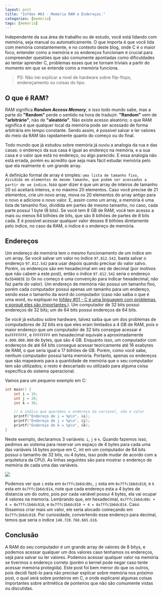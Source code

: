 ```yaml
---
layout: post
title: "Infdev #03 - Memória RAM e Endereços."
categories: [memória]
tags: [memória]
---
```


Independente da sua área de trabalho ou de estudo, você está lidando com memória, seja manual ou automaticamente. O que importa é que você lida com memória constantemente, e no contexto deste blog, onde C é o maior foco, entender como a memória e os endereços funcionam é crucial para compreender questões que são comumente apontadas como dificuldades ao tentar aprender C, problemas esses que se tornam triviais a partir do momento em que se entende como a memória funciona.

> PS: Não irei explicar a nível de hardware sobre flip-flops, endereçamento ou coisas do tipo.

## O que é RAM?
RAM significa ***Random Access Memory***, e isso todo mundo sabe, mas a parte do **"Random"** perde o sentido na hora de traduzir. **"Random"** vem de **"arbitrário"**, não de **"aleatório"**. Não existe acesso aleatório; o que RAM significa é que qualquer local da memória pode ser acessado de forma arbitrária em tempo constante. Sendo assim, é possível salvar e ler valores do meio da RAM tão rapidamente quanto do começo ou do final.

Todo mundo que já estudou sobre memória já ouviu a analogia da rua e das casas: o endereço da sua casa é igual ao endereço na memória, e a sua casa é o valor que está no endereço, ou algo parecido. E essa analogia não está errada, porém eu acredito que seja mais fácil estudar memória pelo que ela realmente é: um grande array.

A definição formal de array é simples: `uma lista de tamanho fixo, dividida em elementos de mesmo tamanho, que podem ser acessados a partir de um índice`. Isso quer dizer é que um array de inteiros de tamanho 20 só aceitará inteiros, e no máximo 20 elementos. Caso você precise de 21 elementos, crie um novo array, mova os 20 elementos do array antigo para o novo e adicione o novo valor. E, assim como um array, a memória é uma lista de tamanho fixo, dividida em partes de mesmo tamanho, no caso, cada parte possui 1 byte (8 bits). Se você tem 8 GB de RAM, você tem acesso a mais ou menos 64 bilhões de bits, que são 8 bilhões de partes de 8 bits cada. E é possível acessar qualquer valor desses 8 bilhões diretamente pelo índice, no caso da RAM, o índice é o endereço de memória.

## Endereços 
Um endereço de memória tem o mesmo funcionamento de um índice em um array. Se você salvar um valor no índice `97.812.542`, basta salvar o endereço `97.812.542` para usar depois quando precisar do valor salvo. Porém, os endereços são em hexadecimal em vez de decimal (por motivos que não cabem a este post), então o índice `97.812.542` seria o endereço `0x5D4803E` (o 0x no começo é uma convenção para indicar hexadecimal, não faz parte do valor). Um endereço de memória não possui um tamanho fixo, porém cada computador possui apenas um tamanho para um endereço, sendo esse o tamanho da word do computador (caso não saiba o que é uma word, eu expliquei no [Infdev #01 - C é uma linguagem com problemas, e porquê eles são importantes.](https://marceloluisdantas.github.io/posts/infdev-01/)). Um computador de 32 bits possui endereços de 32 bits; um de 64 bits possui endereços de 64 bits.

Se você já estudou sobre hardware, talvez saiba que um dos problemas de computadores de 32 bits era que eles eram limitados a 4 GB de RAM, pois o maior endereço que um computador de 32 bits consegue acessar é `0xFFFFFFFF`, e `FFFFFFFF` em hexadecimal equivale a aproximadamente `4.000.000.000` de bytes, que são 4 GB. Enquanto isso, um computador com endereços de até 64 bits consegue acessar teoricamente até 16 exabytes de RAM, o que seria igual a 17 bilhões de GB. Porém, como você sabe, nenhum computador possui tanta memória. Portanto, apenas os endereços que são mapeáveis para a quantidade de memória que o seu computador tem são utilizados; o resto é descartado ou utilizado para alguma coisa específica do sistema operacional.

Vamos para um pequeno exemplo em C:

```c
int main() {
    int i = 10;
    int j = 20;    
    int k = 30;

    // & indica que queremos o endereço da variavel, não o valor
    printf("Endereço de i = %p\n", &i);
    printf("Endereço de j = %p\n", &j);
    printf("Endereço de k = %p\n", &k);
}
```

Neste exemplo, declaramos 3 variáveis: `i`, `j` e `k`. Quando fazemos isso, pedimos ao sistema para reservar um espaço de 4 bytes para cada uma das variáveis (4 bytes porque em C, int em um computador de 64 bits possui o tamanho de 32 bits, ou 4 bytes, isso pode mudar de acordo com a arquitetura da CPU). As linhas seguintes são para mostrar o endereço de memória de cada uma das variáveis.

![](/assets/infdev_3/endereços.png)

Podemos ver que `i` esta em `0x7ffc1b6dc80c`, `j` esta em `0x7ffc1b6dc810`, e `k` esta em `0x7ffc1b6dc814`, note que cada endereço esta a 4 bytes de distancia um do outro, pois por cada variável possui 4 bytes, ela vai ocupar 4 valores na memoria. Lembrando que, em hexadecimal, `0x7ffc1b6dc80c + 4 = 0x7ffc1b6dc810`, e `0x7ffc1b6dc810 + 4 = 0x7ffc1b6dc814`. Caso fôssemos criar mais um valor, ele seria alocado começando em `0x7ffc1b6dc818`. Por curiosidade, convertendo esse endereço para decimal, temos que seria o índice `140.720.768.665.616`.

## Conclusão
A RAM do seu computador é um grande array de valores de 8 bitys, e podemos acessar qualquer um dos valores caso tenhamos os endereços, sejá para salvar ou ler valores. Podemos acessar qualquer valor na memória se tivermos o endereço correto (porém o kernel pode negar caso tente acessar memória protegida). Este post foi bem menor do que os outros, pois decidi fazê-lo para não precisar explicar sobre memória nos próximo post, o qual será sobre ponteiros em C, e onde explicarei algumas coisas importantes sobre aritmética de ponteiros que não são comumente vistas ou discutidas.


